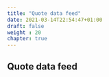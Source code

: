 ```yaml
---
title: "Quote data feed"
date: 2021-03-14T22:54:47+01:00
draft: false
weight : 20
chapter: true
---
```

## Quote data feed
